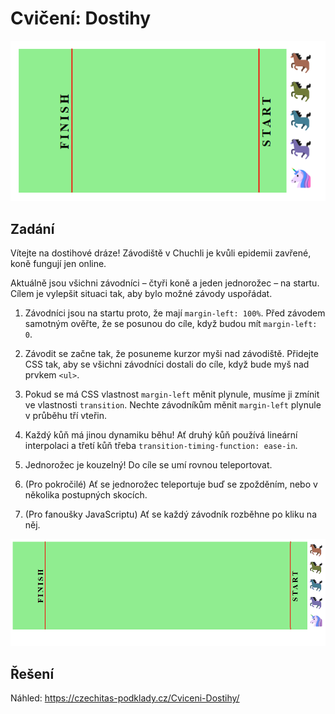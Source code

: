 # Cvičení: Dostihy

![dostihová dráha](podklady/draha.png)

## Zadání

Vítejte na dostihové dráze! Závodiště v Chuchli je kvůli epidemii zavřené, koně fungují jen online.

Aktuálně jsou všichni závodníci – čtyři koně a jeden jednorožec – na startu. Cílem je vylepšit situaci tak, aby bylo možné závody uspořádat.

1. Závodníci jsou na startu proto, že mají `margin-left: 100%`. Před závodem samotným ověřte, že se posunou do cíle, když budou mít `margin-left: 0`.

1. Závodit se začne tak, že posuneme kurzor myši nad závodiště. Přidejte CSS tak, aby se všichni závodníci dostali do cíle, když bude myš nad prvkem `<ul>`.

1. Pokud se má CSS vlastnost `margin-left` měnit plynule, musíme ji zmínit ve vlastnosti `transition`. Nechte závodníkům měnit `margin-left` plynule v průběhu tří vteřin.

1. Každý kůň má jinou dynamiku běhu! Ať druhý kůň používá lineární interpolaci a třetí kůň třeba `transition-timing-function: ease-in`.

1. Jednorožec je kouzelný! Do cíle se umí rovnou teleportovat.

1. (Pro pokročilé) Ať se jednorožec teleportuje buď se zpožděním, nebo v několika postupných skocích.

1. (Pro fanoušky JavaScriptu) Ať se každý závodník rozběhne po kliku na něj.

![náhled řešení](podklady/nahled-reseni.gif)

## Řešení

Náhled: https://czechitas-podklady.cz/Cviceni-Dostihy/
